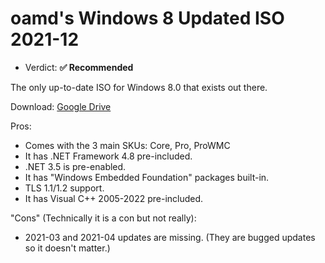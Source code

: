 # oamd's Windows 8 Updated ISO 2021-12

- Verdict: **✅ Recommended**

The only up-to-date ISO for Windows 8.0 that exists out there.

Download: [Google Drive](https://drive.google.com/file/d/1Fl9N3Vla56lvLoWyaoYKY8J-NXsiv9T4/view)

Pros:
- Comes with the 3 main SKUs: Core, Pro, ProWMC
- It has .NET Framework 4.8 pre-included.
- .NET 3.5 is pre-enabled.
- It has "Windows Embedded Foundation" packages built-in.
- TLS 1.1/1.2 support.
- It has Visual C++ 2005-2022 pre-included.

"Cons" (Technically it is a con but not really):
- 2021-03 and 2021-04 updates are missing. (They are bugged updates so it doesn't matter.)